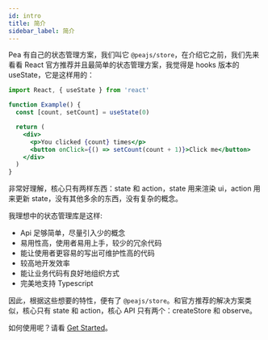 ```yaml
---
id: intro
title: 简介
sidebar_label: 简介
---
```


Pea 有自己的状态管理方案，我们叫它 `@peajs/store`，在介绍它之前，我们先来看看 React 官方推荐并且最简单的状态管理方案，我觉得是 hooks 版本的 useState，它是这样用的：

```jsx
import React, { useState } from 'react'

function Example() {
  const [count, setCount] = useState(0)

  return (
    <div>
      <p>You clicked {count} times</p>
      <button onClick={() => setCount(count + 1)}>Click me</button>
    </div>
  )
}
```

非常好理解，核心只有两样东西：state 和 action，state 用来渲染 ui，action 用来更新 state，没有其他多余的东西，没有复杂的概念。

我理想中的状态管理库是这样:

- Api 足够简单，尽量引入少的概念
- 易用性高，使用者易用上手，较少的冗余代码
- 能让使用者更容易的写出可维护性高的代码
- 较高地开发效率
- 能让业务代码有良好地组织方式
- 完美地支持 Typescript

因此，根据这些想要的特性，便有了 `@peajs/store`。和官方推荐的解决方案类似，核心只有 state 和 action，核心 API 只有两个：createStore 和 observe。


如何使用呢？请看 [Get Started](/docs/store/started)。